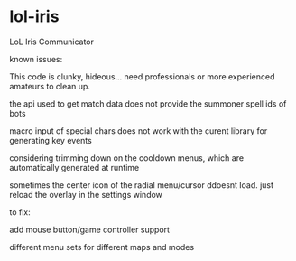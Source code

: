 lol-iris
========

LoL Iris Communicator

known issues:

This code is clunky, hideous... need professionals or more experienced amateurs to clean up.

the api used to get match data does not provide the summoner spell ids of bots

macro input of special chars does not work with the curent library for generating key events

considering trimming down on the cooldown menus, which are automatically generated at runtime

sometimes the center icon of the radial menu/cursor ddoesnt load. just reload the overlay in the settings  window

to fix: 

add mouse button/game controller support

different menu sets for different maps and modes
